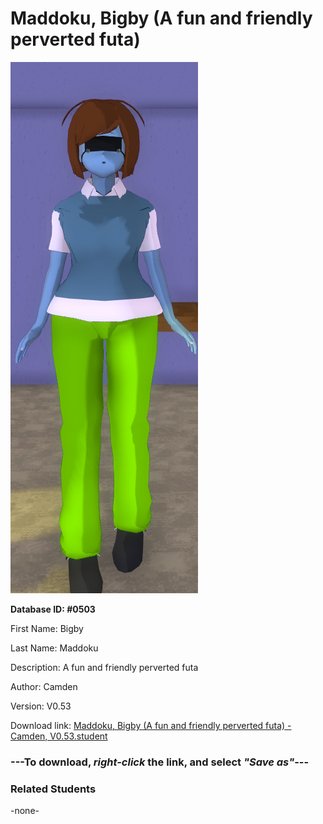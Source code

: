 # Maddoku, Bigby (A fun and friendly perverted futa)

<img src="../../Files/Images/Maddoku, Bigby (A fun and friendly perverted futa).png" title="Maddoku, Bigby (A fun and friendly perverted futa) - Camden, V0.53">

**Database ID: #0503**

First Name: Bigby

Last Name: Maddoku

Description: A fun and friendly perverted futa

Author: Camden

Version: V0.53

Download link: <a href="https://raw.githubusercontent.com/Arbiter1223/Daigaku-Gurashi-Custom-Students/master/Files/Student%20Files/Maddoku%2C%20Bigby%20(A%20fun%20and%20friendly%20perverted%20futa)%20-%20Camden%2C%20V0.53.student">Maddoku, Bigby (A fun and friendly perverted futa) - Camden, V0.53.student</a>

### ---**To download, _right-click_ the link, and select _"Save as"_**---

### Related Students

-none-

